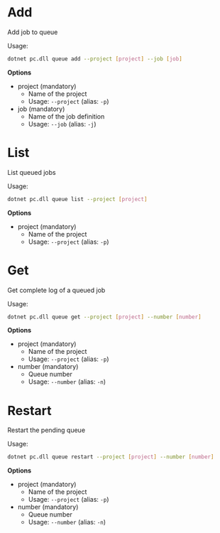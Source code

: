 # Add

Add job to queue

Usage: 
```sh
dotnet pc.dll queue add --project [project] --job [job]
```

**Options**
* project (mandatory)
    * Name of the project
    * Usage: `--project` (alias: `-p`)
* job (mandatory)
    * Name of the job definition
    * Usage: `--job` (alias: `-j`)

# List
List queued jobs

Usage: 
```sh
dotnet pc.dll queue list --project [project]
```

**Options**
* project (mandatory)
    * Name of the project
    * Usage: `--project` (alias: `-p`)

# Get
Get complete log of a queued job

Usage: 
```sh
dotnet pc.dll queue get --project [project] --number [number]
```

**Options**
* project (mandatory)
    * Name of the project
    * Usage: `--project` (alias: `-p`)
* number (mandatory)
    * Queue number
    * Usage: `--number` (alias: `-n`)

# Restart
Restart the pending queue

Usage: 
```sh
dotnet pc.dll queue restart --project [project] --number [number]
```

**Options**
* project (mandatory)
    * Name of the project
    * Usage: `--project` (alias: `-p`)
* number (mandatory)
    * Queue number
    * Usage: `--number` (alias: `-n`)
